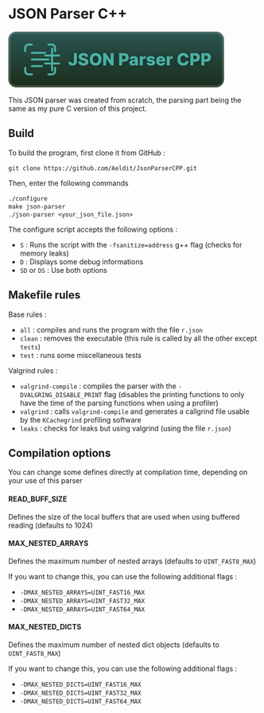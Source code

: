 # JSON Parser C++


![json-parser-cpp](https://raw.githubusercontent.com/Aeldit/Aeldit/e5cba7b19560c64d7677915d44ac5e4c80e8ce48/github_profile/jsonparser-cpp.svg)

This JSON parser was created from scratch, the parsing part being the same as my pure C version of
this project.

## Build

To build the program, first clone it from GitHub :

```shell
git clone https://github.com/Aeldit/JsonParserCPP.git
```

Then, enter the following commands

```shell
./configure
make json-parser
./json-parser <your_json_file.json>
```

The configure script accepts the following options :
- `S` : Runs the script with the `-fsanitize=address` g++ flag (checks for memory leaks)
- `D` : Displays some debug informations
- `SD` or `DS` : Use both options


## Makefile rules

Base rules :
- `all` : compiles and runs the program with the file `r.json`
- `clean` : removes the executable (this rule is called by all the other except `tests`)
- `test` : runs some miscellaneous tests

Valgrind rules :
- `valgrind-compile` : compiles the parser with the `-DVALGRING_DISABLE_PRINT` flag (disables the printing functions to only have the time of the parsing functions when using a profiler)
- `valgrind` : calls `valgrind-compile` and generates a callgrind file usable by the `KCachegrind` profiling software
- `leaks` : checks for leaks but using valgrind (using the file `r.json`)

## Compilation options

You can change some defines directly at compilation time, depending on your use of this parser

#### READ_BUFF_SIZE

Defines the size of the local buffers that are used when using buffered reading (defaults to 1024)

#### MAX_NESTED_ARRAYS

Defines the maximum number of nested arrays (defaults to `UINT_FAST8_MAX`)

If you want to change this, you can use the following additional flags :
- `-DMAX_NESTED_ARRAYS=UINT_FAST16_MAX`
- `-DMAX_NESTED_ARRAYS=UINT_FAST32_MAX`
- `-DMAX_NESTED_ARRAYS=UINT_FAST64_MAX`

#### MAX_NESTED_DICTS

Defines the maximum number of nested dict objects (defaults to `UINT_FAST8_MAX`)

If you want to change this, you can use the following additional flags :
- `-DMAX_NESTED_DICTS=UINT_FAST16_MAX`
- `-DMAX_NESTED_DICTS=UINT_FAST32_MAX`
- `-DMAX_NESTED_DICTS=UINT_FAST64_MAX`

